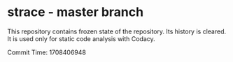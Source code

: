 # strace - master branch

This repository contains frozen state of the repository.
Its history is cleared. It is used only for static code
analysis with Codacy.

Commit Time: 1708406948